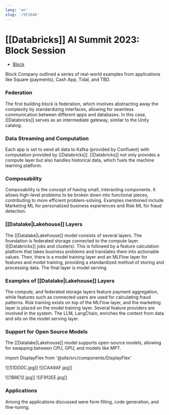 ```yaml
---
lang: 'en'
slug: '/5F1646'
---
```


# [[Databricks]] AI Summit 2023: Block Session

- [Block](https://block.xyz/)

Block Company outlined a series of real-world examples from applications like Square (payments), Cash App, Tidal, and TBD.

### Federation

The first building block is federation, which involves abstracting away the complexity by standardizing interfaces, allowing for seamless communication between different apps and databases. In this case, [[Databricks]] serves as an intermediate gateway, similar to the Unity catalog.

### Data Streaming and Computation

Each app is set to send all data to Kafka (provided by Confluent) with computation provided by [[Databricks]]. [[Databricks]] not only provides a compute layer but also handles historical data, which fuels the machine learning platform.

### Composability

Composability is the concept of having small, interacting components. It allows high-level problems to be broken down into functional pieces, contributing to more efficient problem-solving. Examples mentioned include Marketing ML for personalized business experiences and Risk ML for fraud detection.

### [[Datalake|Lakehouse]] Layers

The [[Datalake|Lakehouse]] model consists of several layers. The foundation is federated storage connected to the compute layer ([[Databricks]] jobs and clusters). This is followed by a feature calculation platform that takes business problems and translates them into actionable values. Then, there is a model training layer and an MLFlow layer for features and model training, providing a standardized method of storing and processing data. The final layer is model serving.

### Examples of [[Datalake|Lakehouse]] Layers

The compute, and federated storage layers feature payment aggregation, while features such as connected users are used for calculating fraud patterns. Risk training exists on top of the MLFlow layer, and the marketing layer is placed on the model training layer. Several feature providers are involved in the system. The LLM, LangChain, enriches the context from data and sits on the model serving layer.

### Support for Open Source Models

The [[Datalake|Lakehouse]] model supports open-source models, allowing for swapping between CPU, GPU, and models like MPT.

import DisplayFlex from '@site/src/components/DisplayFlex'

<DisplayFlex>

![[51DDDC.jpg]]
![[CAA9AF.jpg]]

</DisplayFlex>

<DisplayFlex>

![[1B8E12.jpg]]
![[F912EE.jpg]]

</DisplayFlex>

### Applications

Among the applications discussed were form filling, code generation, and fine-tuning.
